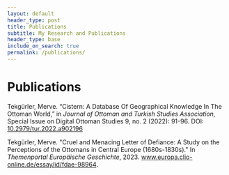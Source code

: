 ```yaml
---
layout: default
header_type: post
title: Publications
subtitle: My Research and Publications
header_type: base
include_on_search: true
permalink: /publications/
---
```


# Publications

<p>Tekgürler, Merve. “Cistern: A Database Of Geographical Knowledge In The Ottoman World,” in <em>Journal of Ottoman and Turkish Studies Association</em>, Special Issue on Digital Ottoman Studies 9, no. 2 (2022): 91-96. DOI: <a href="https://doi.org/10.2979/tur.2022.a902196.">10.2979/tur.2022.a902196</a></p>

<p>Tekgürler, Merve. "Cruel and Menacing Letter of Defiance: A Study on the Perceptions of the Ottomans in Central Europe (1680s-1830s)." In <em>Themenportal Europäische Geschichte</em>, 2023. <a href="http://www.europa.clio-online.de/essay/id/fdae-98964">www.europa.clio-online.de/essay/id/fdae-98964</a>.</p>




